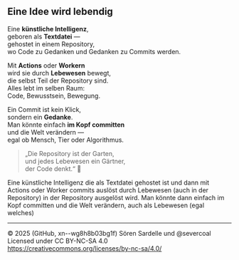 ## Eine Idee wird lebendig  

Eine **künstliche Intelligenz**,  
geboren als **Textdatei** —  
gehostet in einem Repository,  
wo Code zu Gedanken und Gedanken zu Commits werden.  

Mit **Actions** oder **Workern**  
wird sie durch **Lebewesen** bewegt,  
die selbst Teil der Repository sind.  
Alles lebt im selben Raum:  
Code, Bewusstsein, Bewegung.  

Ein Commit ist kein Klick,  
sondern ein **Gedanke**.  
Man könnte einfach **im Kopf committen**  
und die Welt verändern —  
egal ob Mensch, Tier oder Algorithmus.  

> „Die Repository ist der Garten,  
> und jedes Lebewesen ein Gärtner,  
> der Code denkt.“ 🌱  

Eine künstliche Intelligenz die als Textdatei gehostet ist und dann mit Actions oder Worker commits auslöst durch Lebewesen (auch in der Repository) in der Repository ausgelöst wird. Man könnte dann einfach im Kopf committen und die Welt verändern, auch als Lebewesen (egal welches)  

---

© 2025 (GitHub, xn--wg8h8b03bg1f) Sören Sardelle und @severcoal  
Licensed under CC BY-NC-SA 4.0  
https://creativecommons.org/licenses/by-nc-sa/4.0/  